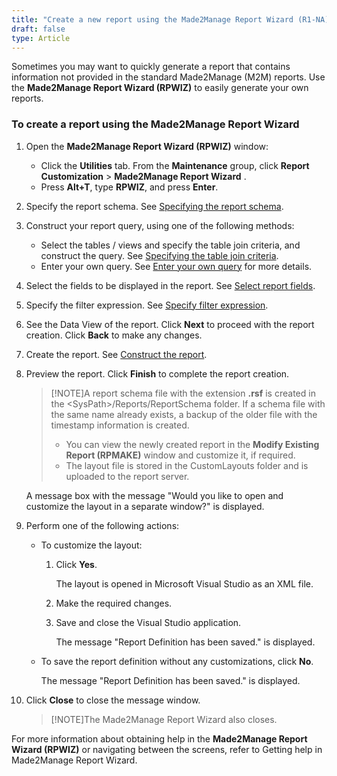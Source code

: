 ```yaml
---
title: "Create a new report using the Made2Manage Report Wizard (R1-NA)"
draft: false
type: Article
---
```


Sometimes you may want to quickly generate a report that contains information not provided in the standard Made2Manage (M2M) reports. Use the **Made2Manage Report Wizard (RPWIZ)** to easily generate your own reports.

### To create a report using the Made2Manage Report Wizard

1. Open the **Made2Manage Report Wizard (RPWIZ)** window:

    -   Click the **Utilities** tab. From the **Maintenance** group, click **Report Customization** > **Made2Manage Report Wizard** .
    -   Press **Alt+T**, type **RPWIZ**, and press **Enter**.

2. Specify the report schema. See [Specifying the report schema](specify-report-schema-using-the-made2manage-report-wizard-r1-na-.md).

3. Construct your report query, using one of the following methods:

    -   Select the tables / views and specify the table join criteria, and construct the query. See [Specifying the table join criteria](specify-table-join-criteria-using-the-made2manage-report-wizard-r1-na-.md).
    -   Enter your own query. See [Enter your own query](enter-your-own-sql-query-in-the-made2manage-report-wizard-r1-na-.md) for more details.

4. Select the fields to be displayed in the report. See [Select report fields](select_the_table_columns_using_the_made2manage_report_wizard__r1_na_.md).

5. Specify the filter expression. See [Specify filter expression](specify-filter-expression-using-the-made2manage-report-wizard-r1-na-.md).

6. See the Data View of the report. Click **Next** to proceed with the report creation. Click **Back** to make any changes.

7. Create the report. See [Construct the report](construct-the-report-using-the-made2manage-report-wizard-r1-na-.md).

8. Preview the report. Click **Finish** to complete the report creation.

    >[!NOTE]A report schema file with the extension **.rsf** is created in the \<SysPath\>/Reports/ReportSchema folder. If a schema file with the same name already exists, a backup of the older file with the timestamp information is created.  
    >- You can view the newly created report in the **Modify Existing Report (RPMAKE)** window and customize it, if required.  
    >- The layout file is stored in the CustomLayouts folder and is uploaded to the report server.

    A message box with the message "Would you like to open and customize the layout in a separate window?" is displayed.

9. Perform one of the following actions:

    -   To customize the layout:
        1.  Click **Yes**.

            The layout is opened in Microsoft Visual Studio as an XML file.

        2.  Make the required changes.
        3.  Save and close the Visual Studio application.

            The message "Report Definition has been saved." is displayed.

    -   To save the report definition without any customizations, click **No**.

        The message "Report Definition has been saved." is displayed.

10. Click **Close** to close the message window.

    >[!NOTE]The Made2Manage Report Wizard also closes.

For more information about obtaining help in the **Made2Manage Report Wizard (RPWIZ)** or navigating between the screens, refer to Getting help in Made2Manage Report Wizard.

​